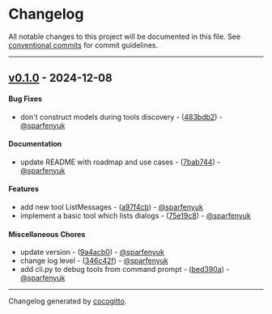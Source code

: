 # Changelog
All notable changes to this project will be documented in this file. See [conventional commits](https://www.conventionalcommits.org/) for commit guidelines.

- - -
## [v0.1.0](https://github.com/sparfenyuk/mcp-telegram/compare/75e19c89a6d286dbce6692df97b632fbd13b91d2..v0.1.0) - 2024-12-08
#### Bug Fixes
- don't construct models during tools discovery - ([483bdb2](https://github.com/sparfenyuk/mcp-telegram/commit/483bdb28895453c245a223dd1dccfa1ee855c5f0)) - [@sparfenyuk](https://github.com/sparfenyuk)
#### Documentation
- update README with roadmap and use cases - ([7bab744](https://github.com/sparfenyuk/mcp-telegram/commit/7bab7445589042004686e051e78c5c699e51261b)) - [@sparfenyuk](https://github.com/sparfenyuk)
#### Features
- add new tool ListMessages - ([a97f4cb](https://github.com/sparfenyuk/mcp-telegram/commit/a97f4cb3758648441178a82bbce7e053cd653482)) - [@sparfenyuk](https://github.com/sparfenyuk)
- implement a basic tool which lists dialogs - ([75e19c8](https://github.com/sparfenyuk/mcp-telegram/commit/75e19c89a6d286dbce6692df97b632fbd13b91d2)) - [@sparfenyuk](https://github.com/sparfenyuk)
#### Miscellaneous Chores
- update version - ([9a4acb0](https://github.com/sparfenyuk/mcp-telegram/commit/9a4acb0cf384a597eb0c3d6c1a32cb23ec70c327)) - [@sparfenyuk](https://github.com/sparfenyuk)
- change log level - ([346c42f](https://github.com/sparfenyuk/mcp-telegram/commit/346c42fe574ce6e9b4a1d01e3f7972a4cc02c524)) - [@sparfenyuk](https://github.com/sparfenyuk)
- add cli.py to debug tools from command prompt - ([bed390a](https://github.com/sparfenyuk/mcp-telegram/commit/bed390a25f25065c6a6263d0e868911090cfb96b)) - [@sparfenyuk](https://github.com/sparfenyuk)

- - -

Changelog generated by [cocogitto](https://github.com/cocogitto/cocogitto).